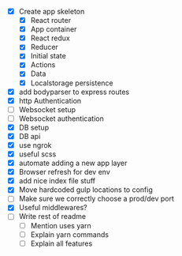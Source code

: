 - [x] Create app skeleton
  - [x] React router
  - [x] App container
  - [x] React redux
  - [x] Reducer
  - [x] Initial state
  - [x] Actions
  - [x] Data
  - [x] Localstorage persistence
- [x] add bodyparser to express routes
- [x] http Authentication
- [ ] Websocket setup
- [ ] Websocket authentication
- [x] DB setup
- [x] DB api
- [x] use ngrok
- [x] useful scss
- [x] automate adding a new app layer
- [x] Browser refresh for dev env
- [x] add nice index file stuff
- [x] Move hardcoded gulp locations to config
- [ ] Make sure we correctly choose a prod/dev port
- [x] Useful middlewares?
- [ ] Write rest of readme
  - [ ] Mention uses yarn
  - [ ] Explain yarn commands
  - [ ] Explain all features
